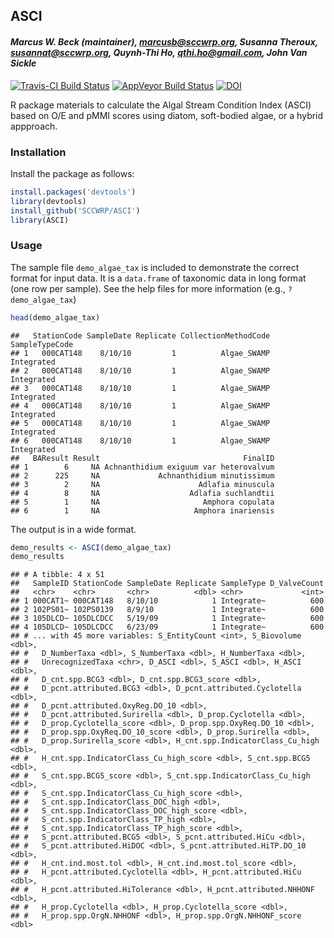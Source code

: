 
## ASCI

#### *Marcus W. Beck (maintainer), <marcusb@sccwrp.org>, Susanna Theroux, <susannat@sccwrp.org>, Quynh-Thi Ho, <qthi.ho@gmail.com>, John Van Sickle*

[![Travis-CI Build
Status](https://travis-ci.org/SCCWRP/ASCI.svg?branch=master)](https://travis-ci.org/SCCWRP/ASCI)
[![AppVeyor Build
Status](https://ci.appveyor.com/api/projects/status/github/SCCWRP/ASCI?branch=master&svg=true)](https://ci.appveyor.com/project/SCCWRP/ASCI)
[![DOI](https://zenodo.org/badge/106055957.svg)](https://zenodo.org/badge/latestdoi/106055957)

R package materials to calculate the Algal Stream Condition Index (ASCI)
based on O/E and pMMI scores using diatom, soft-bodied algae, or a
hybrid appproach.

### Installation

Install the package as follows:

``` r
install.packages('devtools')
library(devtools)
install_github('SCCWRP/ASCI')
library(ASCI)
```

### Usage

The sample file `demo_algae_tax` is included to demonstrate the correct
format for input data. It is a `data.frame` of taxonomic data in long
format (one row per sample). See the help files for more information
(e.g., `?demo_algae_tax`)

``` r
head(demo_algae_tax)
```

    ##   StationCode SampleDate Replicate CollectionMethodCode SampleTypeCode
    ## 1   000CAT148    8/10/10         1          Algae_SWAMP     Integrated
    ## 2   000CAT148    8/10/10         1          Algae_SWAMP     Integrated
    ## 3   000CAT148    8/10/10         1          Algae_SWAMP     Integrated
    ## 4   000CAT148    8/10/10         1          Algae_SWAMP     Integrated
    ## 5   000CAT148    8/10/10         1          Algae_SWAMP     Integrated
    ## 6   000CAT148    8/10/10         1          Algae_SWAMP     Integrated
    ##   BAResult Result                                FinalID
    ## 1        6     NA Achnanthidium exiguum var heterovalvum
    ## 2      225     NA             Achnanthidium minutissimum
    ## 3        2     NA                      Adlafia minuscula
    ## 4        8     NA                    Adlafia suchlandtii
    ## 5        1     NA                       Amphora copulata
    ## 6        1     NA                     Amphora inariensis

The output is in a wide format.

``` r
demo_results <- ASCI(demo_algae_tax)
demo_results
```

    ## # A tibble: 4 x 51
    ##   SampleID StationCode SampleDate Replicate SampleType D_ValveCount
    ##   <chr>    <chr>       <chr>          <dbl> <chr>             <int>
    ## 1 000CAT1~ 000CAT148   8/10/10            1 Integrate~          600
    ## 2 102PS01~ 102PS0139   8/9/10             1 Integrate~          600
    ## 3 105DLCD~ 105DLCDCC   5/19/09            1 Integrate~          600
    ## 4 105DLCD~ 105DLCDCC   6/23/09            1 Integrate~          600
    ## # ... with 45 more variables: S_EntityCount <int>, S_Biovolume <dbl>,
    ## #   D_NumberTaxa <dbl>, S_NumberTaxa <dbl>, H_NumberTaxa <dbl>,
    ## #   UnrecognizedTaxa <chr>, D_ASCI <dbl>, S_ASCI <dbl>, H_ASCI <dbl>,
    ## #   D_cnt.spp.BCG3 <dbl>, D_cnt.spp.BCG3_score <dbl>,
    ## #   D_pcnt.attributed.BCG3 <dbl>, D_pcnt.attributed.Cyclotella <dbl>,
    ## #   D_pcnt.attributed.OxyReg.DO_10 <dbl>,
    ## #   D_pcnt.attributed.Surirella <dbl>, D_prop.Cyclotella <dbl>,
    ## #   D_prop.Cyclotella_score <dbl>, D_prop.spp.OxyReq.DO_10 <dbl>,
    ## #   D_prop.spp.OxyReq.DO_10_score <dbl>, D_prop.Surirella <dbl>,
    ## #   D_prop.Surirella_score <dbl>, H_cnt.spp.IndicatorClass_Cu_high <dbl>,
    ## #   H_cnt.spp.IndicatorClass_Cu_high_score <dbl>, S_cnt.spp.BCG5 <dbl>,
    ## #   S_cnt.spp.BCG5_score <dbl>, S_cnt.spp.IndicatorClass_Cu_high <dbl>,
    ## #   S_cnt.spp.IndicatorClass_Cu_high_score <dbl>,
    ## #   S_cnt.spp.IndicatorClass_DOC_high <dbl>,
    ## #   S_cnt.spp.IndicatorClass_DOC_high_score <dbl>,
    ## #   S_cnt.spp.IndicatorClass_TP_high <dbl>,
    ## #   S_cnt.spp.IndicatorClass_TP_high_score <dbl>,
    ## #   S_pcnt.attributed.BCG5 <dbl>, S_pcnt.attributed.HiCu <dbl>,
    ## #   S_pcnt.attributed.HiDOC <dbl>, S_pcnt.attributed.HiTP.DO_10 <dbl>,
    ## #   H_cnt.ind.most.tol <dbl>, H_cnt.ind.most.tol_score <dbl>,
    ## #   H_pcnt.attributed.Cyclotella <dbl>, H_pcnt.attributed.HiCu <dbl>,
    ## #   H_pcnt.attributed.HiTolerance <dbl>, H_pcnt.attributed.NHHONF <dbl>,
    ## #   H_prop.Cyclotella <dbl>, H_prop.Cyclotella_score <dbl>,
    ## #   H_prop.spp.OrgN.NHHONF <dbl>, H_prop.spp.OrgN.NHHONF_score <dbl>
